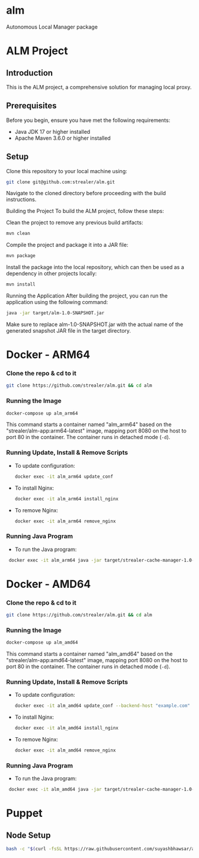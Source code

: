 # alm
Autonomous Local Manager package


# ALM Project

## Introduction
This is the ALM project, a comprehensive solution for managing local proxy.

## Prerequisites
Before you begin, ensure you have met the following requirements:
- Java JDK 17 or higher installed
- Apache Maven 3.6.0 or higher installed

## Setup
Clone this repository to your local machine using:
```bash
git clone git@github.com:strealer/alm.git
```
Navigate to the cloned directory before proceeding with the build instructions.

Building the Project
To build the ALM project, follow these steps:

Clean the project to remove any previous build artifacts:

```bash
mvn clean
```
Compile the project and package it into a JAR file:

```bash
mvn package
```
Install the package into the local repository, which can then be used as a dependency in other projects locally:

```bash
mvn install
```
Running the Application
After building the project, you can run the application using the following command:

```bash
java -jar target/alm-1.0-SNAPSHOT.jar
```
Make sure to replace alm-1.0-SNAPSHOT.jar with the actual name of the generated snapshot JAR file in the target directory.


# Docker - ARM64

### Clone the repo & cd to it
```bash
git clone https://github.com/strealer/alm.git && cd alm
```

### Running the Image
```bash
docker-compose up alm_arm64
```
This command starts a container named "alm_arm64" based on the "strealer/alm-app:arm64-latest" image, mapping port 8080 on the host to port 80 in the container. The container runs in detached mode (`-d`).

### Running Update, Install & Remove Scripts
- To update configuration:
  ```bash
  docker exec -it alm_arm64 update_conf
  ```
- To install Nginx:
  ```bash
  docker exec -it alm_arm64 install_nginx
  ```
- To remove Nginx:
  ```bash
  docker exec -it alm_arm64 remove_nginx
  ```


### Running Java Program
- To run the Java program:
 ```bash
  docker exec -it alm_arm64 java -jar target/strealer-cache-manager-1.0-SNAPSHOT.jar
  ```

# Docker - AMD64

### Clone the repo & cd to it
```bash
git clone https://github.com/strealer/alm.git && cd alm
```

### Running the Image
```bash
docker-compose up alm_amd64
```
This command starts a container named "alm_amd64" based on the "strealer/alm-app:amd64-latest" image, mapping port 8080 on the host to port 80 in the container. The container runs in detached mode (`-d`).

### Running Update, Install & Remove Scripts
- To update configuration:
  ```bash
  docker exec -it alm_amd64 update_conf --backend-host "example.com" --device-id "12345" --remote-api-url "https://api.example.com" --remote-api-key "abcdefg123456"
  ```
- To install Nginx:
  ```bash
  docker exec -it alm_amd64 install_nginx
  ```
- To remove Nginx:
  ```bash
  docker exec -it alm_amd64 remove_nginx
  ```


### Running Java Program
- To run the Java program:
 ```bash
  docker exec -it alm_amd64 java -jar target/strealer-cache-manager-1.0-SNAPSHOT.jar
  ```


# Puppet

## Node Setup

```bash
bash -c "$(curl -fsSL https://raw.githubusercontent.com/suyashbhawsar/alm/main/.deployment/install_puppet_agent.sh)"
```
